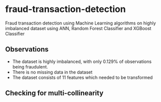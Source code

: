 # fraud-transaction-detection
Fraud transaction detection using Machine Learning algorithms on highly imbalanced dataset using ANN, Random Forest Classifier and XGBoost Classifier

## Observations
* The dataset is highly imbalanced, with only 0.129% of observations being fraudulent.
* There is no missing data in the dataset
* The dataset consists of 11 features which needed to be transformed

## Checking for multi-collinearity
